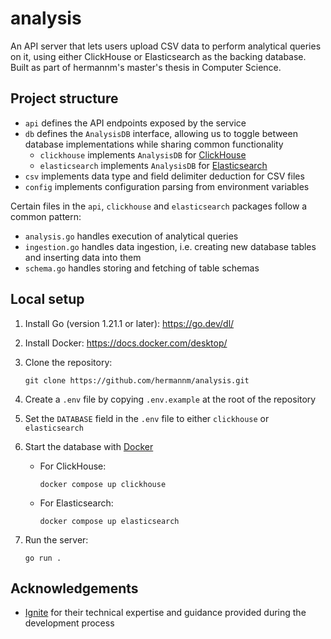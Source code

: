 # analysis

An API server that lets users upload CSV data to perform analytical queries on it, using either
ClickHouse or Elasticsearch as the backing database. Built as part of hermannm's master's thesis in
Computer Science.

## Project structure

- `api` defines the API endpoints exposed by the service
- `db` defines the `AnalysisDB` interface, allowing us to toggle between database implementations
  while sharing common functionality
  - `clickhouse` implements `AnalysisDB` for [ClickHouse](https://clickhouse.com/docs/en/intro)
  - `elasticsearch` implements `AnalysisDB` for
    [Elasticsearch](https://www.elastic.co/guide/en/elasticsearch/reference/8.10/elasticsearch-intro.html)
- `csv` implements data type and field delimiter deduction for CSV files
- `config` implements configuration parsing from environment variables

Certain files in the `api`, `clickhouse` and `elasticsearch` packages follow a common pattern:

- `analysis.go` handles execution of analytical queries
- `ingestion.go` handles data ingestion, i.e. creating new database tables and inserting data into
  them
- `schema.go` handles storing and fetching of table schemas

## Local setup

1. Install Go (version 1.21.1 or later): https://go.dev/dl/

2. Install Docker: https://docs.docker.com/desktop/

3. Clone the repository:

   ```
   git clone https://github.com/hermannm/analysis.git
   ```

4. Create a `.env` file by copying `.env.example` at the root of the repository

5. Set the `DATABASE` field in the `.env` file to either `clickhouse` or `elasticsearch`

6. Start the database with [Docker](https://www.docker.com/products/docker-desktop/)

   - For ClickHouse:

     ```
     docker compose up clickhouse
     ```

   - For Elasticsearch:

     ```
     docker compose up elasticsearch
     ```

7. Run the server:

   ```
   go run .
   ```

## Acknowledgements

- [Ignite](https://www.ignite.no/) for their technical expertise and guidance provided during the
  development process
